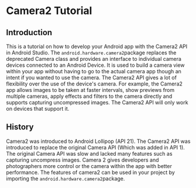 # Camera2 Tutorial

## Introduction

This is a tutorial on how to develop your Android app with the Camera2 API in Android Studio. The ```android.hardware.camera2```package replaces the deprecated Camera class and provides an interface to individual camera devices connected  to an Android Device. It is used to build a camera view within your app without having to go to the actual camera app though an intent if you wanted to use the camera. The Camera2 API gives a lot of flexibility over the use of the device's camera. For example, the Camera2 app allows images to be taken at faster intervals, show previews from multiple cameras, apply effects and filters to the camera directly and supports capturing uncompressed images. The Camera2 API will only work on devices that support it.


## History
Camera2 was introduced to Android Lollipop (API 21). The Camera2 API was introduced to replace the original Camera API (Which was added in API 1). The original Camera API was slow and lacked many features such as capturing uncompress images. Camera 2 gives developers and photographers more control or the camera within the app with better performance. The features of camera2 can be used in your project by importing the ```android.hardware.camera2```package.

